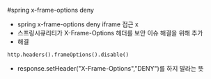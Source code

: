 #spring x-frame-options deny

- spring x-frame-options deny iframe 접근 x
- 스프링시큐리티가 X-Frame-Options 헤더를 보안 이슈 해결을 위해 추가
- 해결
````
http.headers().frameOptions().disable()
````
- response.setHeader("X-Frame-Options","DENY")를 하지 말라는 뜻